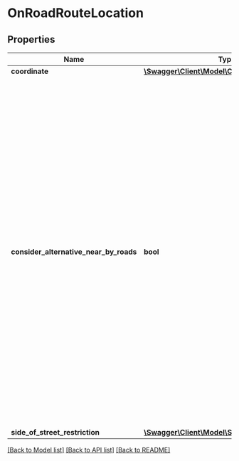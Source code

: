 # OnRoadRouteLocation

## Properties
Name | Type | Description | Notes
------------ | ------------- | ------------- | -------------
**coordinate** | [**\Swagger\Client\Model\Coordinate**](Coordinate.md) |  | 
**consider_alternative_near_by_roads** | **bool** | If true, roads within a radius of 500 meters around the location are considered as alternative start/end points of the route. Otherwise, the route always starts/ends at the nearest road. Note that this feature is currently available only for the xRoute calculateRoute service for the first and last waypoint. If it is set to true for an intermediate xRoute via waypoint this parameter is ignored and always the nearest road is used. All other services return an exception if this parameter is set to true. | [optional] 
**side_of_street_restriction** | [**\Swagger\Client\Model\SideOfStreetRestriction**](SideOfStreetRestriction.md) |  | [optional] 

[[Back to Model list]](../../README.md#documentation-for-models) [[Back to API list]](../../README.md#documentation-for-api-endpoints) [[Back to README]](../../README.md)

